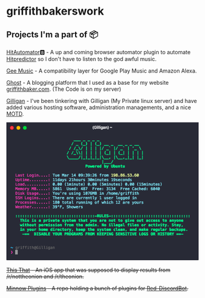 # griffithbakerswork

## Projects I'm a part of 📦
[HitAutomator]()🅱️ - A up and coming browser automator plugin to automate [Hitpredictor](https://hitpredictor.com) so I don't have to listen to the god awful music.

[Gee Music](https://github.com/stevenleeg/geemusic) - A compatibility layer for Google Play Music and Amazon Alexa.

[Ghost](https://github.com/TryGhost/Ghost) - A blogging platform that I used as a base for my website [griffithbaker.com](https://griffithbaker.com). (The Code is on my server)

[Gilligan](https://raw.githubusercontent.com/CSDSpartans/griffithbakerswork/master/Gilligan/GilliganMOTD.png) - I've been tinkering with Gilligan (My Private linux server) and have added various hosting software, administration managements, and a nice [MOTD](https://en.wikipedia.org/wiki/Motd_(Unix)).

![Gillgan MOTD](https://raw.githubusercontent.com/CSDSpartans/griffithbakerswork/master/Gilligan/GilliganMOTD.png)

~~[This That](https://github.com/PostsDesert/ThisThat) - An iOS app that was supposed to display results from /r/nottheonion and /r/theonion.~~

~~[Minnow Plugins](https://github.com/PostsDesert/MinnowPlugins) - A repo holding a bunch of plugins for [Red-DiscordBot](https://github.com/Twentysix26/Red-DiscordBot).~~
